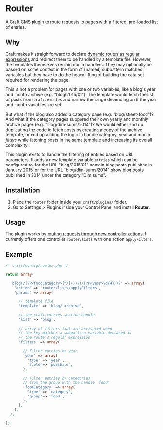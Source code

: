 # Router

A [Craft CMS][craft] plugin to route requests to pages with a filtered, pre-loaded list of entries.



## Why

Craft makes it straightforward to declare [dynamic routes as regular expressions][ar]
and redirect them to be handled by a template file. However, the templates themselves
remain dumb handlers. They may optionally be passed on some context in the form of (named)
subpattern matches variables but they have to do the heavy lifting of building the data set
required for rendering the page.

This is not a problem for pages with one or two variables, like a blog's year and month archive
(e.g. "blog/2015/01").
The template would fetch the list of posts from `craft.entries` and narrow the range
depending on if the year and month variables are set.

But what if the blog also added a category page (e.g. "blog/street-food")?
And what if the category pages suppored their own yearly and monthly archive pages
(e.g. "blog/dim-sums/2014")? We would either end up duplicating the code to fetch posts
by creating a copy of the archive template, or end up adding the logic to handle category,
year and month _filters_ while fetching posts in the same template and increasing its overall complexity.

This plugin exists to handle the filtering of entries based on URL parameters.
It adds a new template variable `entries` which can be configured to,
for the URL "blog/2015/01" contain blog posts published in January 2015, or for the URL "blog/dim-sums/2014" show blog posts published in 2014 under the category "Dim sums".

[ar]:http://buildwithcraft.com/docs/routing#advanced-routing "Advanced Routing - Craft Docs"



## Installation

1. Place the `router` folder inside your `craft/plugins/` folder.
2. Go to Settings > Plugins inside your Control Panel and install **Router**.



## Usage

The plugin works by [routing requests through new controller actions][rca].
It currently offers one controller `router/lists` with one action `applyFilters`.

[rca]:http://buildwithcraft.com/docs/routing#routing-to-controller-actions "Routing to Controller Actions - Craft Docs"



## Example

```php
/* craft/config/routes.php */

return array(
  
  'blog(/(?P<foodCategory>[^/]+))?(/(?P<year>\d{4}))?' => array(
    'action' => 'router/lists/applyFilters',
    'params' => array(
      
      // template file
      'template' => 'blog/_archive',
      
      // the craft.entries.section handle
      'list' => 'blog',
      
      // array of filters that are activated when
      // the key matches a subpattern variable declared in
      // the route's regular expression
      'filters' => array(
        
        // Filter entries by year
        'year' => array(
          'type' => 'year',
          'field'=> 'postDate',
        ),
        
        // Filter entries by categories
        // from the group with the handle 'food'
        'foodCategory' => array(
          'type' => 'category',
          'group'=> 'food',
        ),
      ),
    ),
  ),

);
```



[craft]:http://buildwithcraft.com/